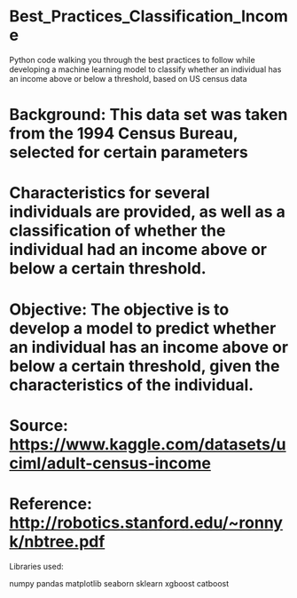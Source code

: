 # Best_Practices_Classification_Income
Python code walking you through the best practices to follow while developing a machine learning model to classify whether an individual has an income above or below a threshold, based on US census data

#
# Background: This data set was taken from the 1994 Census Bureau, selected for certain parameters
# Characteristics for several individuals are provided, as well as a classification of whether the individual had an income above or below a certain threshold.
# Objective: The objective is to develop a model to predict whether an individual has an income above or below a certain threshold, given the characteristics of the individual.
# Source: https://www.kaggle.com/datasets/uciml/adult-census-income
# Reference: http://robotics.stanford.edu/~ronnyk/nbtree.pdf

Libraries used:

numpy
pandas
matplotlib
seaborn
sklearn
xgboost
catboost
